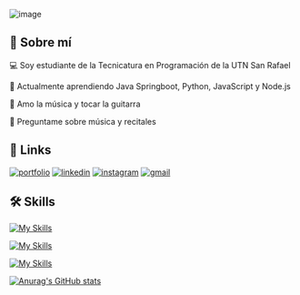 ![image](https://github.com/franco594/franco594/assets/71734317/17b6c164-c296-4e58-811d-d1f97fc1ce94)

## 🚀 Sobre mí

💻 Soy estudiante de la Tecnicatura en Programación de la UTN San Rafael

🌱 Actualmente aprendiendo Java Springboot, Python, JavaScript y Node.js

🎸 Amo la música y  tocar la guitarra 

💬 Preguntame sobre música y recitales


## 🔗 Links
[![portfolio](https://img.shields.io/badge/my_portfolio-000?style=for-the-badge&logo=ko-fi&logoColor=white)](https://franco594.github.io/Tubosur/)
[![linkedin](https://img.shields.io/badge/linkedin-0A66C2?style=for-the-badge&logo=linkedin&logoColor=white)](https://www.linkedin.com/in/franco594/)
[![instagram](https://img.shields.io/badge/instagram-c1558b?style=for-the-badge&logo=instagram&logoColor=white)](https://www.instagram.com/fran.pieroni/)
[![gmail](https://img.shields.io/badge/gmail-BB001B?style=for-the-badge&logo=gmail&logoColor=white)](mailto:francopiero594@gmail.com)

## 🛠 Skills
[![My Skills](https://skillicons.dev/icons?i=js,html,css,sass)](https://skillicons.dev)

[![My Skills](https://skillicons.dev/icons?i=java,spring,python,django)](https://skillicons.dev)

[![My Skills](https://skillicons.dev/icons?i=nodejs,express,postgres,mongodb)](https://skillicons.dev)

[![Anurag's GitHub stats](https://github-readme-stats.vercel.app/api?username=franco594&show_icons=true&theme=dark)](https://github.com/anuraghazra/github-readme-stats)


